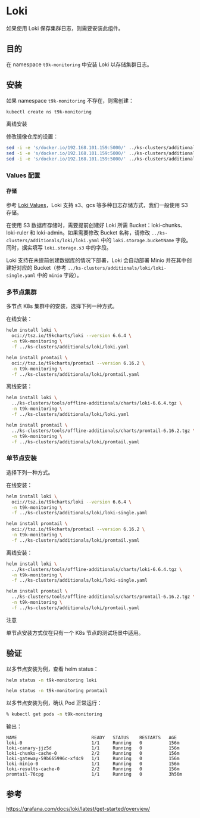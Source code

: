 # Loki

如果使用 Loki 保存集群日志，则需要安装此组件。

## 目的

在 namespace `t9k-monitoring` 中安装 Loki 以存储集群日志。

## 安装

如果 namespace `t9k-monitoring` 不存在，则需创建：

```bash
kubectl create ns t9k-monitoring
```

<aside class="note">
<div class="title">离线安装</div>

修改镜像仓库的设置：

```bash
sed -i -e 's/docker.io/192.168.101.159:5000/' ../ks-clusters/additionals/loki/loki.yaml
sed -i -e 's/docker.io/192.168.101.159:5000/' ../ks-clusters/additionals/loki/loki-single.yaml
sed -i -e 's/docker.io/192.168.101.159:5000/' ../ks-clusters/additionals/loki/promtail.yaml
```
</aside>

### Values 配置

#### 存储

参考 [Loki Values](https://github.com/grafana/loki/blob/v3.0.0/production/helm/loki/values.yaml#L272)，Loki 支持 s3、gcs 等多种日志存储方式，我们一般使用 S3 存储。

在使用 S3 数据库存储时，需要提前创建好 Loki 所需 Bucket：loki-chunks、loki-ruler 和 loki-admin。如果需要修改 Bucket 名称，请修改 `../ks-clusters/additionals/loki/loki.yaml` 中的 `loki.storage.bucketName` 字段。同时，据实填写 `loki.storage.s3` 中的字段。

Loki 支持在未提前创建数据库的情况下部署，Loki 会自动部署 Minio 并在其中创建好对应的 Bucket（参考 `../ks-clusters/additionals/loki/loki-single.yaml` 中的 `minio` 字段）。

### 多节点集群

多节点 K8s 集群中的安装，选择下列一种方式。

在线安装：

```bash
helm install loki \
  oci://tsz.io/t9kcharts/loki --version 6.6.4 \
  -n t9k-monitoring \
  -f ../ks-clusters/additionals/loki/loki.yaml 

helm install promtail \
  oci://tsz.io/t9kcharts/promtail --version 6.16.2 \
  -n t9k-monitoring \
  -f ../ks-clusters/additionals/loki/promtail.yaml
```

离线安装：

```bash
helm install loki \
  ../ks-clusters/tools/offline-additionals/charts/loki-6.6.4.tgz \
  -n t9k-monitoring \
  -f ../ks-clusters/additionals/loki/loki.yaml 

helm install promtail \
  ../ks-clusters/tools/offline-additionals/charts/promtail-6.16.2.tgz \
  -n t9k-monitoring \
  -f ../ks-clusters/additionals/loki/promtail.yaml
```

### 单节点安装

选择下列一种方式。

在线安装：

```bash
helm install loki \
  oci://tsz.io/t9kcharts/loki --version 6.6.4 \
  -n t9k-monitoring \
  -f ../ks-clusters/additionals/loki/loki-single.yaml 

helm install promtail \
  oci://tsz.io/t9kcharts/promtail --version 6.16.2 \
  -n t9k-monitoring \
  -f ../ks-clusters/additionals/loki/promtail.yaml
```

离线安装：

```bash
helm install loki \
  ../ks-clusters/tools/offline-additionals/charts/loki-6.6.4.tgz \
  -n t9k-monitoring \
  -f ../ks-clusters/additionals/loki/loki-single.yaml 

helm install promtail \
  ../ks-clusters/tools/offline-additionals/charts/promtail-6.16.2.tgz \
  -n t9k-monitoring \
  -f ../ks-clusters/additionals/loki/promtail.yaml
```

<aside class="note">
<div class="title">注意</div>

单节点安装方式仅在只有一个 K8s 节点的测试场景中适用。

</aside>

## 验证

以多节点安装为例，查看 helm status：

```bash
helm status -n t9k-monitoring loki

helm status -n t9k-monitoring promtail
```

以多节点安装为例，确认 Pod 正常运行：

```bash
% kubectl get pods -n t9k-monitoring
```

输出：

```
NAME                            READY   STATUS    RESTARTS   AGE
loki-0                          1/1     Running   0          156m
loki-canary-jjz5d               1/1     Running   0          156m
loki-chunks-cache-0             2/2     Running   0          156m
loki-gateway-59b665996c-xf4c9   1/1     Running   0          156m
loki-minio-0                    1/1     Running   0          156m
loki-results-cache-0            2/2     Running   0          156m
promtail-76cpg                  1/1     Running   0          3h56m
```

## 参考

<https://grafana.com/docs/loki/latest/get-started/overview/>
